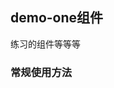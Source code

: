 ## demo-one组件
练习的组件等等等
### 常规使用方法
<sd-history-list></sd-history-list>
<sd-history-list :showType=2></sd-history-list>
<sd-demo></sd-demo>